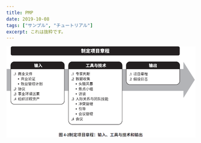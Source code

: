 ```yaml
---
title: PMP
date: 2019-10-08
tags: ["サンプル", "チュートリアル"]
excerpt: これは抜粋です。
---
```


![4.1_cn](./images/4.1_cn.png)

